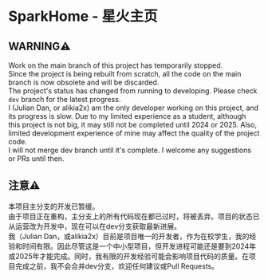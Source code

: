 # SparkHome - 星火主页

## WARNING⚠️

Work on the main branch of this project has temporarily stopped.  
Since the project is being rebuilt from scratch, all the code on the main branch is now obsolete and will be discarded.  
The project's status has changed from running to developing. Please check `dev` branch for the latest progress.  
I (Julian Dan, or alikia2x) am the only developer working on this project, and its progress is slow. Due to my limited experience as a student, although this project is not big, it may still not be completed until 2024 or 2025. Also, limited development experience of mine may affect the quality of the project code.  
I will not merge dev branch until it's complete. I welcome any suggestions or PRs until then.  


## 注意⚠️
本项目主分支的开发已暂缓。  
由于项目正在重构，主分支上的所有代码现在都已过时，将被丢弃。项目的状态已从运营改为开发中，现在可以在dev分支获取最新进展。  
我（Julian Dan，或alikia2x）目前是项目唯一的开发者，作为在校学生，我的经验和时间有限。因此尽管这是一个中小型项目，但开发进程可能还是要到2024年或2025年才能完成。同时，我有限的开发经验可能会影响项目代码的质量。在项目完成之前，我不会合并dev分支，欢迎任何建议或Pull Requests。
